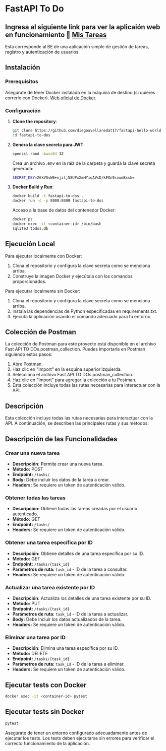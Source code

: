 # FastAPI To Do
## Ingresa al siguiente link para ver la aplicaión web en funcionamiento 🚀 [Mis Tareas](http://54.152.5.128:3000/)

Esta corresponde al BE de una aplicación simple de gestión de tareas, registro y autenticación de usuarios

## Instalación

### Prerequisitos

Asegúrate de tener Docker instalado en la máquina de destino (si quieres correrlo con Docker). [Web oficial de Docker](https://www.docker.com/products/docker-desktop).

### Configuración

1. **Clone the repository**:

   ```sh
   git clone https://github.com/diegoavellanedat17/fastapi-hello-world.git
   cd fastapi-to-dos
   ```
   
2. **Genera la clave secreta para JWT**:

   ```sh
   openssl rand -base64 32
   ```
   Crea un archivo .env en la raíz de la carpeta y guarda la clave secreta generada:

   ```sh
   SECRET_KEY=26kVSvW6+njzlj5SUPxXmHYiqAVsD/kFQn9soumBxsk=
   ```
3. **Docker Build y Run**:

   ```sh
   docker build -t fastapi-to-dos .
   docker run -d -p 8000:8000 fastapi-to-dos
   ```
   Acceso a la base de datos del contenedor Docker:
   
   ```sh
   docker ps
   docker exec -it <container-id> /bin/bash
   sqlite3 todos.db
   ```

## Ejecución Local
Para ejecutar localmente con Docker:

1. Clona el repositorio y configura la clave secreta como se menciona arriba.
2. Construye la imagen Docker y ejecútala con los comandos proporcionados.

Para ejecutar localmente sin Docker:

1. Clona el repositorio y configura la clave secreta como se menciona arriba.
2. Instala las dependencias de Python especificadas en requirements.txt.
3. Ejecuta la aplicación usando el comando adecuado para tu entorno.

## Colección de Postman
La colección de Postman para este proyecto está disponible en el archivo Fast API TO DOs.postman_collection. Puedes importarla en Postman siguiendo estos pasos:

1. Abre Postman.
2. Haz clic en "Import" en la esquina superior izquierda.
3. Selecciona el archivo Fast API TO DOs.postman_collection.
4. Haz clic en "Import" para agregar la colección a tu Postman.
5. Esta colección incluye todas las rutas necesarias para interactuar con la API.
   
## Descripción
Esta colección incluye todas las rutas necesarias para interactuar con la API. A continuación, se describen las principales rutas y sus métodos:

## Descripción de las Funcionalidades

### Crear una nueva tarea

- **Descripción:** Permite crear una nueva tarea.
- **Método:** POST
- **Endpoint:** `/tasks/`
- **Body:** Debe incluir los datos de la tarea a crear.
- **Headers:** Se requiere un token de autenticación válido.

### Obtener todas las tareas

- **Descripción:** Obtiene todas las tareas creadas por el usuario autenticado.
- **Método:** GET
- **Endpoint:** `/tasks/`
- **Headers:** Se requiere un token de autenticación válido.

### Obtener una tarea específica por ID

- **Descripción:** Obtiene detalles de una tarea específica por su ID.
- **Método:** GET
- **Endpoint:** `/tasks/{task_id}`
- **Parámetros de ruta:** `task_id` - ID de la tarea a consultar.
- **Headers:** Se requiere un token de autenticación válido.

### Actualizar una tarea existente por ID

- **Descripción:** Actualiza los detalles de una tarea existente por su ID.
- **Método:** PUT
- **Endpoint:** `/tasks/{task_id}`
- **Parámetros de ruta:** `task_id` - ID de la tarea a actualizar.
- **Body:** Debe incluir los datos actualizados de la tarea.
- **Headers:** Se requiere un token de autenticación válido.

### Eliminar una tarea por ID

- **Descripción:** Elimina una tarea específica por su ID.
- **Método:** DELETE
- **Endpoint:** `/tasks/{task_id}`
- **Parámetros de ruta:** `task_id` - ID de la tarea a eliminar.
- **Headers:** Se requiere un token de autenticación válido.

## Ejecutar tests con Docker
``` sh
docker exec -it <container-id> pytest
```

## Ejecutar tests sin Docker
```sh
pytest
```
Asegúrate de tener un entorno configurado adecuadamente antes de ejecutar los tests. Los tests deben ejecutarse sin errores para verificar el correcto funcionamiento de la aplicación.
